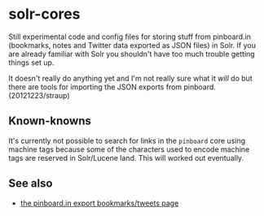 solr-cores
==

Still experimental code and config files for storing stuff from pinboard.in
(bookmarks, notes and Twitter data exported as JSON files) in Solr. If you are
already familiar with Solr you shouldn't have too much trouble getting things
set up.

It doesn't really do anything yet and I'm not really sure what it _will_ do but
there are tools for importing the JSON exports from pinboard. (20121223/straup)

Known-knowns
--

It's currently not possible to search for links in the `pinboard` core using
machine tags because some of the characters used to encode machine tags are
reserved in Solr/Lucene land. This will worked out eventually.

See also
--

* [the pinboard.in export bookmarks/tweets page](https://pinboard.in/export/)
